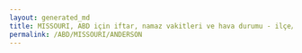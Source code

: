```yaml
---
layout: generated_md
title: MISSOURI, ABD için iftar, namaz vakitleri ve hava durumu - ilçe/eyalet seç
permalink: /ABD/MISSOURI/ANDERSON
---
```


<script type="text/javascript">
  var country = ABD;
  var city = MISSOURI;
  var state = ANDERSON;
  var lat = 72;
  var lon = 21;
</script>
